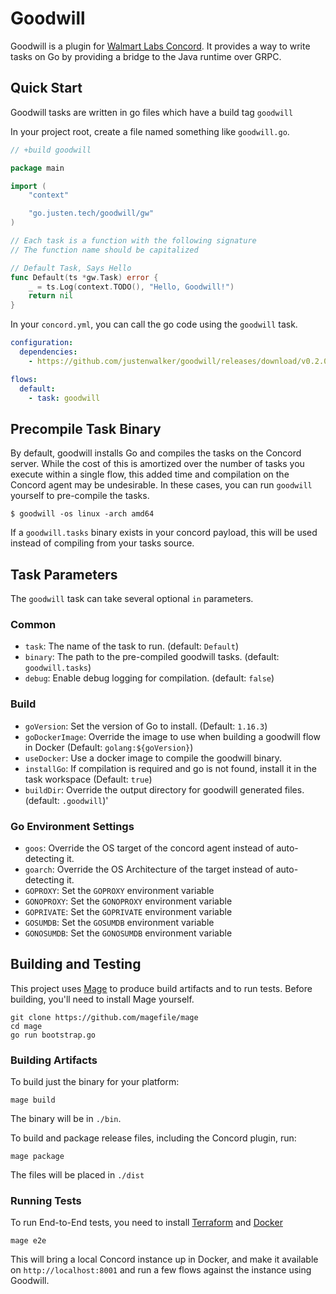 # Goodwill

Goodwill is a plugin for [Walmart Labs Concord](https://concord.walmartlabs.com/). It provides a way to write tasks on
Go by providing a bridge to the Java runtime over GRPC.

## Quick Start

Goodwill tasks are written in go files which have a build tag `goodwill`

In your project root, create a file named something like `goodwill.go`.


```go
// +build goodwill

package main

import (
	"context"

	"go.justen.tech/goodwill/gw"
)

// Each task is a function with the following signature
// The function name should be capitalized

// Default Task, Says Hello
func Default(ts *gw.Task) error {
	_ = ts.Log(context.TODO(), "Hello, Goodwill!")
	return nil
}
```

In your `concord.yml`, you can call the go code using the `goodwill` task.

```yaml
configuration:
  dependencies:
    - https://github.com/justenwalker/goodwill/releases/download/v0.2.0/goodwill-0.2.0.jar

flows:
  default:
    - task: goodwill
```


## Precompile Task Binary

By default, goodwill installs Go and compiles the tasks on the Concord server.
While the cost of this is amortized over the number of tasks you execute within a single flow,
this added time and compilation on the Concord agent may be undesirable.
In these cases, you can run `goodwill` yourself to pre-compile the tasks.

```shell
$ goodwill -os linux -arch amd64
```

If a `goodwill.tasks` binary exists in your concord payload, this will be used instead of compiling from your tasks source.

## Task Parameters

The `goodwill` task can take several optional `in` parameters.

### Common
- `task`: The name of the task to run. (default: `Default`)
- `binary`: The path to the pre-compiled goodwill tasks. (default: `goodwill.tasks`)
- `debug`: Enable debug logging for compilation. (default: `false`)

### Build
- `goVersion`: Set the version of Go to install. (Default: `1.16.3`)
- `goDockerImage`: Override the image to use when building a goodwill flow in Docker (Default: `golang:${goVersion}`)
- `useDocker`: Use a docker image to compile the goodwill binary.
- `installGo`: If compilation is required and go is not found, install it in the task workspace (Default: `true`)
- `buildDir`: Override the output directory for goodwill generated files. (default: `.goodwill`)'

### Go Environment Settings
- `goos`: Override the OS target of the concord agent instead of auto-detecting it.
- `goarch`: Override the OS Architecture of the target instead of auto-detecting it.
- `GOPROXY`: Set the `GOPROXY` environment variable
- `GONOPROXY`: Set the `GONOPROXY` environment variable
- `GOPRIVATE`: Set the `GOPRIVATE` environment variable
- `GOSUMDB`: Set the `GOSUMDB` environment variable
- `GONOSUMDB`: Set the `GONOSUMDB` environment variable

## Building and Testing

This project uses [Mage](https://magefile.org/) to produce build artifacts and to run tests.
Before building, you'll need to install Mage yourself.

```shell
git clone https://github.com/magefile/mage
cd mage
go run bootstrap.go
```

### Building Artifacts

To build just the binary for your platform:

```shell
mage build
```

The binary will be in `./bin`.

To build and package release files, including the Concord plugin, run:

```shell
mage package
```

The files will be placed in `./dist`

### Running Tests

To run End-to-End tests, you need to install [Terraform](https://www.terraform.io/) and [Docker](https://www.docker.com/)

```shell
mage e2e
```

This will bring a local Concord instance up in Docker, and make it available on `http://localhost:8001`
and run a few flows against the instance using Goodwill.
